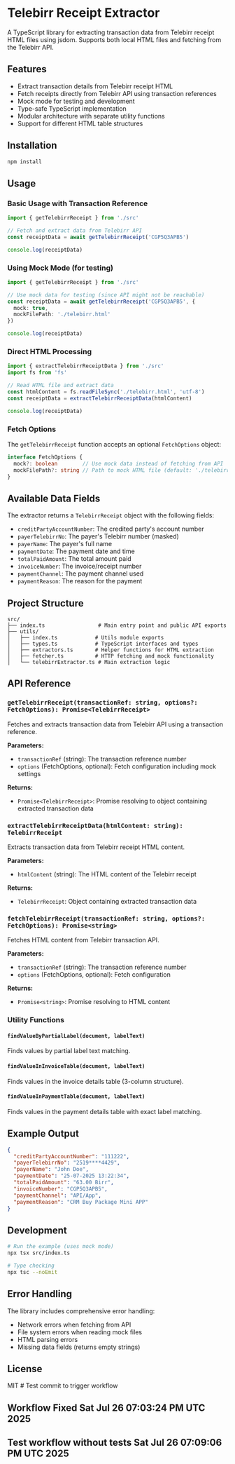 # Telebirr Receipt Extractor

A TypeScript library for extracting transaction data from Telebirr receipt HTML files using jsdom. Supports both local HTML files and fetching from the Telebirr API.

## Features

- Extract transaction details from Telebirr receipt HTML
- Fetch receipts directly from Telebirr API using transaction references
- Mock mode for testing and development
- Type-safe TypeScript implementation
- Modular architecture with separate utility functions
- Support for different HTML table structures

## Installation

```bash
npm install
```

## Usage

### Basic Usage with Transaction Reference

```typescript
import { getTelebirrReceipt } from './src'

// Fetch and extract data from Telebirr API
const receiptData = await getTelebirrReceipt('CGP5Q3APB5')

console.log(receiptData)
```

### Using Mock Mode (for testing)

```typescript
import { getTelebirrReceipt } from './src'

// Use mock data for testing (since API might not be reachable)
const receiptData = await getTelebirrReceipt('CGP5Q3APB5', { 
  mock: true,
  mockFilePath: './telebirr.html'
})

console.log(receiptData)
```

### Direct HTML Processing

```typescript
import { extractTelebirrReceiptData } from './src'
import fs from 'fs'

// Read HTML file and extract data
const htmlContent = fs.readFileSync('./telebirr.html', 'utf-8')
const receiptData = extractTelebirrReceiptData(htmlContent)

console.log(receiptData)
```

### Fetch Options

The `getTelebirrReceipt` function accepts an optional `FetchOptions` object:

```typescript
interface FetchOptions {
  mock?: boolean        // Use mock data instead of fetching from API
  mockFilePath?: string // Path to mock HTML file (default: './telebirr.html')
}
```

## Available Data Fields

The extractor returns a `TelebirrReceipt` object with the following fields:

- `creditPartyAccountNumber`: The credited party's account number
- `payerTelebirrNo`: The payer's Telebirr number (masked)
- `payerName`: The payer's full name
- `paymentDate`: The payment date and time
- `totalPaidAmount`: The total amount paid
- `invoiceNumber`: The invoice/receipt number
- `paymentChannel`: The payment channel used
- `paymentReason`: The reason for the payment

## Project Structure

```
src/
├── index.ts                 # Main entry point and public API exports
├── utils/
│   ├── index.ts            # Utils module exports
│   ├── types.ts            # TypeScript interfaces and types
│   ├── extractors.ts       # Helper functions for HTML extraction
│   ├── fetcher.ts          # HTTP fetching and mock functionality
│   └── telebirrExtractor.ts # Main extraction logic
```

## API Reference

### `getTelebirrReceipt(transactionRef: string, options?: FetchOptions): Promise<TelebirrReceipt>`

Fetches and extracts transaction data from Telebirr API using a transaction reference.

**Parameters:**
- `transactionRef` (string): The transaction reference number
- `options` (FetchOptions, optional): Fetch configuration including mock settings

**Returns:**
- `Promise<TelebirrReceipt>`: Promise resolving to object containing extracted transaction data

### `extractTelebirrReceiptData(htmlContent: string): TelebirrReceipt`

Extracts transaction data from Telebirr receipt HTML content.

**Parameters:**
- `htmlContent` (string): The HTML content of the Telebirr receipt

**Returns:**
- `TelebirrReceipt`: Object containing extracted transaction data

### `fetchTelebirrReceipt(transactionRef: string, options?: FetchOptions): Promise<string>`

Fetches HTML content from Telebirr transaction API.

**Parameters:**
- `transactionRef` (string): The transaction reference number
- `options` (FetchOptions, optional): Fetch configuration

**Returns:**
- `Promise<string>`: Promise resolving to HTML content

### Utility Functions

#### `findValueByPartialLabel(document, labelText)`
Finds values by partial label text matching.

#### `findValueInInvoiceTable(document, labelText)`
Finds values in the invoice details table (3-column structure).

#### `findValueInPaymentTable(document, labelText)`
Finds values in the payment details table with exact label matching.

## Example Output

```json
{
  "creditPartyAccountNumber": "111222",
  "payerTelebirrNo": "2519****4429",
  "payerName": "John Doe",
  "paymentDate": "25-07-2025 13:22:34",
  "totalPaidAmount": "63.00 Birr",
  "invoiceNumber": "CGP5Q3APB5",
  "paymentChannel": "API/App",
  "paymentReason": "CRM Buy Package Mini APP"
}
```

## Development

```bash
# Run the example (uses mock mode)
npx tsx src/index.ts

# Type checking
npx tsc --noEmit
```

## Error Handling

The library includes comprehensive error handling:

- Network errors when fetching from API
- File system errors when reading mock files
- HTML parsing errors
- Missing data fields (returns empty strings)

## License

MIT # Test commit to trigger workflow

## Workflow Fixed Sat Jul 26 07:03:24 PM UTC 2025

## Test workflow without tests Sat Jul 26 07:09:06 PM UTC 2025
